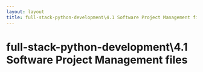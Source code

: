 ```yaml
---
layout: layout
title: full-stack-python-development\4.1 Software Project Management files
---
```


# full-stack-python-development\4.1 Software Project Management files

